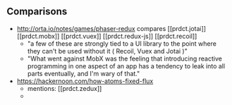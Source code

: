 
## Comparisons

- http://orta.io/notes/games/phaser-redux compares [[prdct.jotai]] [[prdct.mobx]] [[prdct.vuex]] [[prdct.redux-js]] [[prdct.recoil]]
  - "a few of these are strongly tied to a UI library to the point where they can't be used without it ( Recoil, Vuex and Jotai )"
  - "What went against MobX was the feeling that introducing reactive programming in one aspect of an app has a tendency to leak into all parts eventually, and I'm wary of that."
- https://hackernoon.com/how-atoms-fixed-flux
  - mentions: [[prdct.zedux]]
  - 